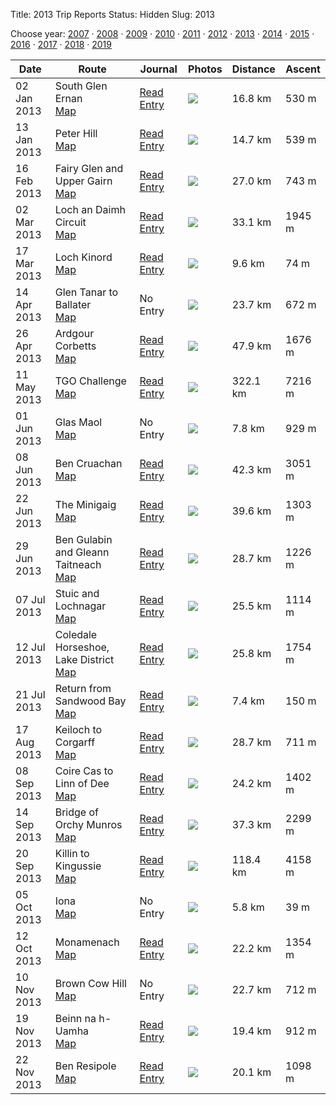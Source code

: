 Title: 2013 Trip Reports
Status: Hidden
Slug: 2013

<p>Choose year: <a href='/reports/2007/'>2007</a> &middot; <a href='/reports/2008/'>2008</a> &middot; <a href='/reports/2009/'>2009</a> &middot; <a href='/reports/2010/'>2010</a> &middot; <a href='/reports/2011/'>2011</a> &middot; <a href='/reports/2012/'>2012</a> &middot; <a href='/reports/2013/'>2013</a> &middot; <a href='/reports/2014/'>2014</a> &middot; <a href='/reports/2015/'>2015</a> &middot; <a href='/reports/2016/'>2016</a> &middot; <a href='/reports/2017/'>2017</a> &middot; <a href='/reports/2018/'>2018</a> &middot; <a href='/reports/2019/'>2019</a></p>



<table class='list'>
<thead>
<tr class='list'>
<th class='list'>Date</th>
<th class='list'>Route</th>
<th class='list'>Journal</th>
<th class='list'>Photos</th>
<th class='list'>Distance</th>
<th class='list'>Ascent</th>
</tr>
</thead>
<tbody>

<tr class='list'>
<td class='list'>02 Jan 2013</td>
<td class='list'>South Glen Ernan<br /><a href='https://invertedworld.co.uk/trip/216'>Map</a></td>
<td class='list'><a href='/blog/2013/01/glen-ernan/'>Read Entry</a></td>
<td class='list'><a href='https://www.flickr.com/photos/black_friction/sets/72157632410928557'><img src='https://farm9.staticflickr.com/8503/8337665923_1493188d42_s.jpg' ></a></td>
<td class='list'>16.8 km</td>
<td class='list'>530 m</td>
</tr>

<tr class='list'>
<td class='list'>13 Jan 2013</td>
<td class='list'>Peter Hill<br /><a href='https://invertedworld.co.uk/trip/200'>Map</a></td>
<td class='list'><a href='/blog/2013/01/peter-hill/'>Read Entry</a></td>
<td class='list'><a href='https://www.flickr.com/photos/black_friction/sets/72157632515413340'><img src='https://farm9.staticflickr.com/8056/8376994947_061f2b3c68_s.jpg' ></a></td>
<td class='list'>14.7 km</td>
<td class='list'>539 m</td>
</tr>

<tr class='list'>
<td class='list'>16 Feb 2013</td>
<td class='list'>Fairy Glen and Upper Gairn<br /><a href='https://invertedworld.co.uk/trip/201'>Map</a></td>
<td class='list'><a href='/blog/2013/02/glen-gairn/'>Read Entry</a></td>
<td class='list'><a href='https://www.flickr.com/photos/black_friction/sets/72157632790464810'><img src='https://live.staticflickr.com/8383/8482966406_eb255ffb49_s.jpg' ></a></td>
<td class='list'>27.0 km</td>
<td class='list'>743 m</td>
</tr>

<tr class='list'>
<td class='list'>02 Mar 2013</td>
<td class='list'>Loch an Daimh Circuit<br /><a href='https://invertedworld.co.uk/trip/210'>Map</a></td>
<td class='list'><a href='/blog/2013/03/loch-an-daimh/'>Read Entry</a></td>
<td class='list'><a href='https://www.flickr.com/photos/black_friction/sets/72157632908949702'><img src='https://farm9.staticflickr.com/8236/8524899043_1ec3b8889d_s.jpg' ></a></td>
<td class='list'>33.1 km</td>
<td class='list'>1945 m</td>
</tr>

<tr class='list'>
<td class='list'>17 Mar 2013</td>
<td class='list'>Loch Kinord<br /><a href='https://invertedworld.co.uk/trip/224'>Map</a></td>
<td class='list'><a href='/blog/2013/03/loch-kinord/'>Read Entry</a></td>
<td class='list'><a href='https://www.flickr.com/photos/black_friction/sets/72157633013815641'><img src='https://farm9.staticflickr.com/8513/8565438450_136a194a68_s.jpg' ></a></td>
<td class='list'>9.6 km</td>
<td class='list'>74 m</td>
</tr>

<tr class='list'>
<td class='list'>14 Apr 2013</td>
<td class='list'>Glen Tanar to Ballater<br /><a href='https://invertedworld.co.uk/trip/404'>Map</a></td>
<td class='list'>No Entry</td>
<td class='list'><a href='https://www.flickr.com/photos/black_friction/sets/72157633013815641'><img src='https://farm9.staticflickr.com/8513/8565438450_136a194a68_s.jpg' ></a></td>
<td class='list'>23.7 km</td>
<td class='list'>672 m</td>
</tr>

<tr class='list'>
<td class='list'>26 Apr 2013</td>
<td class='list'>Ardgour Corbetts<br /><a href='https://invertedworld.co.uk/trip/242'>Map</a></td>
<td class='list'><a href='/blog/2013/04/ardgour-adventure/'>Read Entry</a></td>
<td class='list'><a href='https://www.flickr.com/photos/black_friction/sets/72157633356279735'><img src='https://farm9.staticflickr.com/8266/8688713259_1ce345feaa_s.jpg' ></a></td>
<td class='list'>47.9 km</td>
<td class='list'>1676 m</td>
</tr>

<tr class='list'>
<td class='list'>11 May 2013</td>
<td class='list'>TGO Challenge<br /><a href='https://invertedworld.co.uk/trip/461'>Map</a></td>
<td class='list'><a href='/blog/2013/05/tgoc-part-1/'>Read Entry</a></td>
<td class='list'><a href='https://www.flickr.com/photos/black_friction/sets/72157633621988135'><img src='https://farm4.staticflickr.com/3819/8813854714_5d3cfb9cf0_s.jpg' ></a></td>
<td class='list'>322.1 km</td>
<td class='list'>7216 m</td>
</tr>

<tr class='list'>
<td class='list'>01 Jun 2013</td>
<td class='list'>Glas Maol<br /><a href='https://invertedworld.co.uk/trip/405'>Map</a></td>
<td class='list'>No Entry</td>
<td class='list'><a href='https://www.flickr.com/photos/black_friction/sets/72157634082928438'><img src='https://live.staticflickr.com/5331/9021612048_99307ea229_s.jpg' ></a></td>
<td class='list'>7.8 km</td>
<td class='list'>929 m</td>
</tr>

<tr class='list'>
<td class='list'>08 Jun 2013</td>
<td class='list'>Ben Cruachan<br /><a href='https://invertedworld.co.uk/trip/254'>Map</a></td>
<td class='list'><a href='/blog/2013/06/ben-cruachan/'>Read Entry</a></td>
<td class='list'><a href='https://www.flickr.com/photos/black_friction/sets/72157634029718729'><img src='https://farm8.staticflickr.com/7330/9047158743_b7c57138e0_s.jpg' ></a></td>
<td class='list'>42.3 km</td>
<td class='list'>3051 m</td>
</tr>

<tr class='list'>
<td class='list'>22 Jun 2013</td>
<td class='list'>The Minigaig<br /><a href='https://invertedworld.co.uk/trip/214'>Map</a></td>
<td class='list'><a href='/blog/2013/06/the-minigaig/'>Read Entry</a></td>
<td class='list'><a href='https://www.flickr.com/photos/black_friction/sets/72157634265677297'><img src='https://farm6.staticflickr.com/5513/9108815045_6c0f1825cb_s.jpg' ></a></td>
<td class='list'>39.6 km</td>
<td class='list'>1303 m</td>
</tr>

<tr class='list'>
<td class='list'>29 Jun 2013</td>
<td class='list'>Ben Gulabin and Gleann Taitneach<br /><a href='https://invertedworld.co.uk/trip/205'>Map</a></td>
<td class='list'><a href='/blog/2013/06/ben-gulabin-and-taitneach/'>Read Entry</a></td>
<td class='list'><a href='https://www.flickr.com/photos/black_friction/sets/72157634396901988'><img src='https://farm8.staticflickr.com/7441/9169470736_1e909e8c67_s.jpg' ></a></td>
<td class='list'>28.7 km</td>
<td class='list'>1226 m</td>
</tr>

<tr class='list'>
<td class='list'>07 Jul 2013</td>
<td class='list'>Stuic and Lochnagar<br /><a href='https://invertedworld.co.uk/trip/402'>Map</a></td>
<td class='list'><a href='/blog/2013/07/lochnagar-stuic/'>Read Entry</a></td>
<td class='list'><a href='https://www.flickr.com/photos/black_friction/sets/72157634527528631'><img src='https://farm6.staticflickr.com/5510/9310679193_523a88962a_s.jpg' ></a></td>
<td class='list'>25.5 km</td>
<td class='list'>1114 m</td>
</tr>

<tr class='list'>
<td class='list'>12 Jul 2013</td>
<td class='list'>Coledale Horseshoe, Lake District<br /><a href='https://invertedworld.co.uk/trip/232'>Map</a></td>
<td class='list'><a href='/blog/2013/07/coldale-round/'>Read Entry</a></td>
<td class='list'><a href='https://www.flickr.com/photos/black_friction/sets/72157634619857640'><img src='https://farm3.staticflickr.com/2826/9275477270_d0cd4dce50_s.jpg' ></a></td>
<td class='list'>25.8 km</td>
<td class='list'>1754 m</td>
</tr>

<tr class='list'>
<td class='list'>21 Jul 2013</td>
<td class='list'>Return from Sandwood Bay<br /><a href='https://invertedworld.co.uk/trip/392'>Map</a></td>
<td class='list'><a href='/blog/2013/07/sandwood-bay/'>Read Entry</a></td>
<td class='list'><a href='https://www.flickr.com/photos/black_friction/sets/72157634732460187'><img src='https://farm8.staticflickr.com/7412/9373673678_2d11f23fc9_s.jpg' ></a></td>
<td class='list'>7.4 km</td>
<td class='list'>150 m</td>
</tr>

<tr class='list'>
<td class='list'>17 Aug 2013</td>
<td class='list'>Keiloch to Corgarff<br /><a href='https://invertedworld.co.uk/trip/401'>Map</a></td>
<td class='list'><a href='/blog/2013/08/east-cairngorms-through/'>Read Entry</a></td>
<td class='list'><a href='https://www.flickr.com/photos/black_friction/sets/72157635110096577'><img src='https://farm8.staticflickr.com/7386/9533985960_0c1c1bf3b1_s.jpg' ></a></td>
<td class='list'>28.7 km</td>
<td class='list'>711 m</td>
</tr>

<tr class='list'>
<td class='list'>08 Sep 2013</td>
<td class='list'>Coire Cas to Linn of Dee<br /><a href='https://invertedworld.co.uk/trip/212'>Map</a></td>
<td class='list'><a href='/blog/2013/09/cairngorms-traverse-13/'>Read Entry</a></td>
<td class='list'><a href='https://www.flickr.com/photos/black_friction/sets/72157635459045422'><img src='https://farm6.staticflickr.com/5482/10177057946_c7ac8f2eb1_s.jpg' ></a></td>
<td class='list'>24.2 km</td>
<td class='list'>1402 m</td>
</tr>

<tr class='list'>
<td class='list'>14 Sep 2013</td>
<td class='list'>Bridge of Orchy Munros<br /><a href='https://invertedworld.co.uk/trip/248'>Map</a></td>
<td class='list'><a href='/blog/2013/09/achaladair-group/'>Read Entry</a></td>
<td class='list'><a href='https://www.flickr.com/photos/black_friction/sets/72157635531664021'><img src='https://farm4.staticflickr.com/3676/9756667575_fce63df5a2_s.jpg' ></a></td>
<td class='list'>37.3 km</td>
<td class='list'>2299 m</td>
</tr>

<tr class='list'>
<td class='list'>20 Sep 2013</td>
<td class='list'>Killin to Kingussie<br /><a href='https://invertedworld.co.uk/trip/398'>Map</a></td>
<td class='list'><a href='/blog/2013/09/so-central-backpack/'>Read Entry</a></td>
<td class='list'><a href='https://www.flickr.com/photos/black_friction/sets/72157635851249563'><img src='https://farm4.staticflickr.com/3785/9978467884_0217e8c468_s.jpg' ></a></td>
<td class='list'>118.4 km</td>
<td class='list'>4158 m</td>
</tr>

<tr class='list'>
<td class='list'>05 Oct 2013</td>
<td class='list'>Iona<br /><a href='https://invertedworld.co.uk/trip/108'>Map</a></td>
<td class='list'>No Entry</td>
<td class='list'><a href='https://www.flickr.com/photos/black_friction/sets/72157636253007203'><img src='https://farm8.staticflickr.com/7374/10119905433_dc1df6b0b4_s.jpg' ></a></td>
<td class='list'>5.8 km</td>
<td class='list'>39 m</td>
</tr>

<tr class='list'>
<td class='list'>12 Oct 2013</td>
<td class='list'>Monamenach<br /><a href='https://invertedworld.co.uk/trip/407'>Map</a></td>
<td class='list'><a href='/blog/2013/10/monemenach/'>Read Entry</a></td>
<td class='list'><a href='https://www.flickr.com/photos/black_friction/sets/72157636477114546'><img src='https://farm6.staticflickr.com/5335/10233384215_b753febcc7_s.jpg' ></a></td>
<td class='list'>22.2 km</td>
<td class='list'>1354 m</td>
</tr>

<tr class='list'>
<td class='list'>10 Nov 2013</td>
<td class='list'>Brown Cow Hill<br /><a href='https://invertedworld.co.uk/trip/408'>Map</a></td>
<td class='list'>No Entry</td>
<td class='list'><a href='https://www.flickr.com/photos/black_friction/sets/72157637526642196'><img src='https://farm3.staticflickr.com/2852/10784786935_0698cf98f2_s.jpg' ></a></td>
<td class='list'>22.7 km</td>
<td class='list'>712 m</td>
</tr>

<tr class='list'>
<td class='list'>19 Nov 2013</td>
<td class='list'>Beinn na h-Uamha<br /><a href='https://invertedworld.co.uk/trip/414'>Map</a></td>
<td class='list'><a href='/blog/2013/11/beinn-na-h-uamha/'>Read Entry</a></td>
<td class='list'><a href='https://www.flickr.com/photos/black_friction/sets/72157638011482943'><img src='https://live.staticflickr.com/5528/11031620846_cfb24dab81_s.jpg' ></a></td>
<td class='list'>19.4 km</td>
<td class='list'>912 m</td>
</tr>

<tr class='list'>
<td class='list'>22 Nov 2013</td>
<td class='list'>Ben Resipole<br /><a href='https://invertedworld.co.uk/trip/410'>Map</a></td>
<td class='list'><a href='/blog/2013/11/ben-resipole/'>Read Entry</a></td>
<td class='list'><a href='https://www.flickr.com/photos/black_friction/sets/72157638017217004'><img src='https://live.staticflickr.com/5489/11034834366_3e26b28091_s.jpg' ></a></td>
<td class='list'>20.1 km</td>
<td class='list'>1098 m</td>
</tr>

</tbody></table>